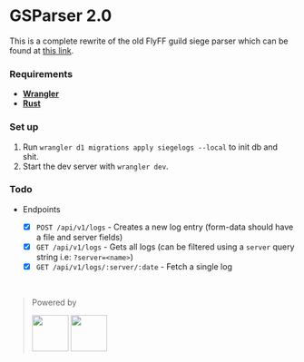 # GSParser 2.0

This is a complete rewrite of the old FlyFF guild siege parser which can be found at [this link](https://gs.flyff.page).


### Requirements

- [**Wrangler**](https://developers.cloudflare.com/workers/wrangler/install-and-update/)
- [**Rust**](https://www.rust-lang.org/tools/install)

### Set up

1. Run `wrangler d1 migrations apply siegelogs --local` to init db and shit.
2. Start the dev server with `wrangler dev`.

### Todo

- Endpoints

	- [x] `POST /api/v1/logs` - Creates a new log entry (form-data should have a file and server fields)
	- [x] `GET /api/v1/logs` - Gets all logs (can be filtered using a `server` query string i.e: `?server=<name>`)
	- [x] `GET /api/v1/logs/:server/:date` - Fetch a single log

&nbsp;

> Powered by
> 
> <img src="https://cf-assets.www.cloudflare.com/slt3lc6tev37/CHOl0sUhrumCxOXfRotGt/081f81d52274080b2d026fdf163e3009/cloudflare-icon-color_3x.png" height="64" /> <img src="https://cf-assets.www.cloudflare.com/slt3lc6tev37/19PMkzIGit18o5epehLZOH/38706c3d470dcea777c71a98eae97054/Workers_hexagon_logo_125x113.svg" height="64" />
